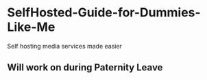 # SelfHosted-Guide-for-Dummies-Like-Me
Self hosting media services made easier
## Will work on during Paternity Leave
